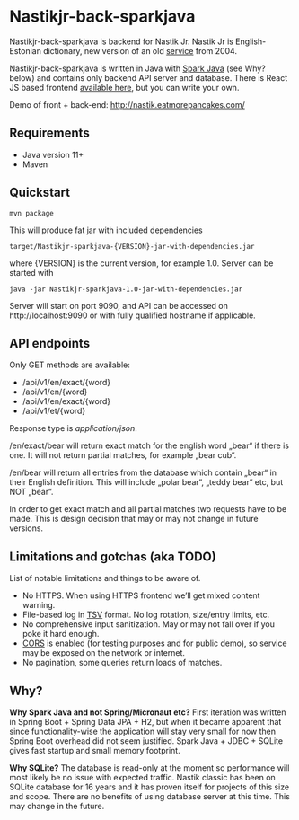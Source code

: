 # Nastikjr-back-sparkjava

Nastikjr-back-sparkjava is backend for Nastik Jr.
Nastik Jr is English-Estonian dictionary, new version of an old [service](https://nastik.palat.ee/) from 2004.

Nastikjr-back-sparkjava is written in Java with [Spark Java](https://sparkjava.com/) (see Why? below) and contains only backend API server and database. There is React JS based frontend [available here](https://github.com/aabram/Nastikjr-front-reactjs), but you can write your own.

Demo of front + back-end: http://nastik.eatmorepancakes.com/

## Requirements

* Java version 11+
* Maven

## Quickstart

```
mvn package
```

This will produce fat jar with included dependencies

```
target/Nastikjr-sparkjava-{VERSION}-jar-with-dependencies.jar
```

where {VERSION} is the current version, for example 1.0.
Server can be started with

```
java -jar Nastikjr-sparkjava-1.0-jar-with-dependencies.jar
```

Server will start on port 9090, and API can be accessed on http://localhost:9090 or with fully qualified hostname if applicable.

## API endpoints

Only GET methods are available: 

- /api/v1/en/exact/{word}
- /api/v1/en/{word}
- /api/v1/en/exact/{word}
- /api/v1/et/{word}

Response type is _application/json_.

/en/exact/bear will return exact match for the english word „bear“ if there is one. It will not return partial matches, for example „bear cub“.

/en/bear will return all entries from the database which contain „bear“ in their English definition. This will include „polar bear“, „teddy bear“ etc, but NOT „bear“.

In order to get exact match and all partial matches two requests have to be made. This is design decision that may or may not change in future versions.

## Limitations and gotchas (aka TODO)

List of notable limitations and things to be aware of.

* No HTTPS. When using HTTPS frontend we’ll get mixed content warning.
* File-based log in [TSV](https://www.iana.org/assignments/media-types/text/tab-separated-values) format. No log rotation, size/entry limits, etc.
* No comprehensive input sanitization. May or may not fall over if you poke it hard enough.
* [CORS](https://developer.mozilla.org/en-US/docs/Web/HTTP/CORS) is enabled (for testing purposes and for public demo), so service may be exposed on the network or internet. 
* No pagination, some queries return loads of matches.

## Why?

**Why Spark Java and not Spring/Micronaut etc?**
First iteration was written in Spring Boot + Spring Data JPA + H2, but when it became apparent that since functionality-wise the application will stay very small for now then Spring Boot overhead did not seem justified. Spark Java + JDBC + SQLite gives fast startup and small memory footprint.

**Why SQLite?**
The database is read-only at the moment so performance will most likely be no issue with expected traffic. Nastik classic has been on SQLite database for 16 years and it has proven itself for projects of this size and scope. There are no benefits of using database server at this time. This may change in the future.